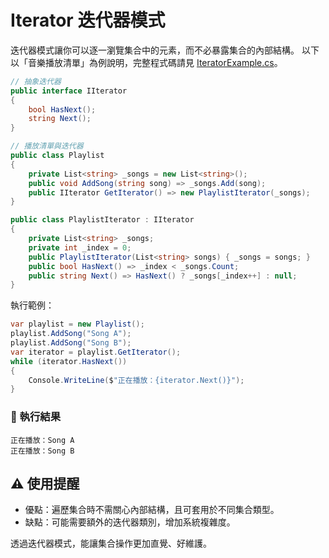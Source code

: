 # Iterator 迭代器模式

迭代器模式讓你可以逐一瀏覽集合中的元素，而不必暴露集合的內部結構。
以下以「音樂播放清單」為例說明，完整程式碼請見 [IteratorExample.cs](IteratorExample.cs)。

```csharp
// 抽象迭代器
public interface IIterator
{
    bool HasNext();
    string Next();
}
```

```csharp
// 播放清單與迭代器
public class Playlist
{
    private List<string> _songs = new List<string>();
    public void AddSong(string song) => _songs.Add(song);
    public IIterator GetIterator() => new PlaylistIterator(_songs);
}

public class PlaylistIterator : IIterator
{
    private List<string> _songs;
    private int _index = 0;
    public PlaylistIterator(List<string> songs) { _songs = songs; }
    public bool HasNext() => _index < _songs.Count;
    public string Next() => HasNext() ? _songs[_index++] : null;
}
```

執行範例：

```csharp
var playlist = new Playlist();
playlist.AddSong("Song A");
playlist.AddSong("Song B");
var iterator = playlist.GetIterator();
while (iterator.HasNext())
{
    Console.WriteLine($"正在播放：{iterator.Next()}");
}
```

### 🎯 執行結果

```
正在播放：Song A
正在播放：Song B
```

## ⚠️ 使用提醒

- 優點：遍歷集合時不需關心內部結構，且可套用於不同集合類型。
- 缺點：可能需要額外的迭代器類別，增加系統複雜度。

透過迭代器模式，能讓集合操作更加直覺、好維護。
